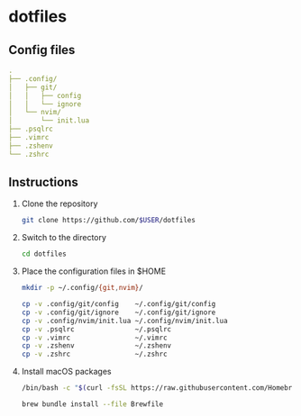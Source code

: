# dotfiles

## Config files

```yaml
.
├── .config/
│   ├── git/
│   │   ├── config
│   │   └── ignore
│   └── nvim/
│       └── init.lua
├── .psqlrc
├── .vimrc
├── .zshenv
└── .zshrc
```

## Instructions

1. Clone the repository

    ```sh
    git clone https://github.com/$USER/dotfiles
    ```

2. Switch to the directory

   ```sh
   cd dotfiles
   ```

3. Place the configuration files in $HOME

    ```sh
    mkdir -p ~/.config/{git,nvim}/

    cp -v .config/git/config    ~/.config/git/config
    cp -v .config/git/ignore    ~/.config/git/ignore
    cp -v .config/nvim/init.lua ~/.config/nvim/init.lua
    cp -v .psqlrc               ~/.psqlrc
    cp -v .vimrc                ~/.vimrc
    cp -v .zshenv               ~/.zshenv
    cp -v .zshrc                ~/.zshrc
    ```

4. Install macOS packages

    ```sh
    /bin/bash -c "$(curl -fsSL https://raw.githubusercontent.com/Homebrew/install/HEAD/install.sh)"

    brew bundle install --file Brewfile
    ```
